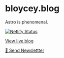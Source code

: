 # bloycey.blog

Astro is phenomenal.

[![Netlify Status](https://api.netlify.com/api/v1/badges/6f872f3f-88bc-43ed-ba9a-dc803c475166/deploy-status)](https://app.netlify.com/sites/bloyceyblog/deploys)

[View live blog](https://bloycey.blog/)

[💌 Send Newslettter](https://github.com/bloycey/bloycey-blog-emails/actions)
